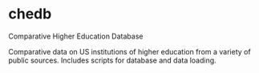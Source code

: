 # chedb
Comparative Higher Education Database

Comparative data on US institutions of higher education from a variety of public sources.  Includes scripts for database
and data loading.
